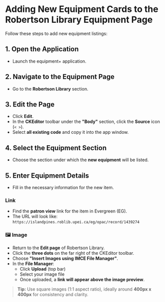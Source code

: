 # Adding New Equipment Cards to the Robertson Library Equipment Page

Follow these steps to add new equipment listings:

## 1. Open the Application
- Launch the equipment+ application.

## 2. Navigate to the Equipment Page
- Go to the **Robertson Library** section.

## 3. Edit the Page
- Click **Edit**.
- In the **CKEditor** toolbar under the **"Body"** section, click the **Source** icon (`< >`).
- Select **all existing code** and copy it into the app window.

## 4. Select the Equipment Section
- Choose the section under which the **new equipment** will be listed.

## 5. Enter Equipment Details
- Fill in the necessary information for the new item.

### Link
- Find the **patron view** link for the item in Evergreen (EG).
- The URL will look like:  
  `https://islandpines.roblib.upei.ca/eg/opac/record/1439274`

### 🖼 Image
- Return to the **Edit page** of Robertson Library.
- Click the **three dots** on the far right of the CKEditor toolbar.
- Choose **"Insert Images using IMCE File Manager"**.
- In the **File Manager**:
  - Click **Upload** (top bar)
  - Select your image file
  - Once uploaded, a **link will appear above the image preview**.

> **Tip:** Use square images (1:1 aspect ratio), ideally around **400px x 400px** for consistency and clarity.
